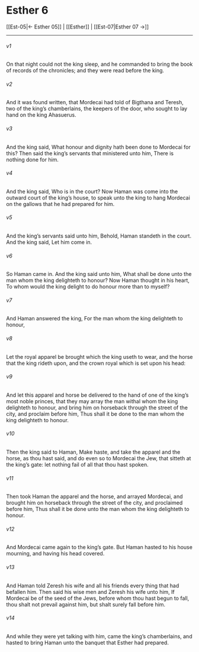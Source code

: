 # Esther 6

[[Est-05|← Esther 05]] | [[Esther]] | [[Est-07|Esther 07 →]]
***

###### v1
On that night could not the king sleep, and he commanded to bring the book of records of the chronicles; and they were read before the king.
###### v2
And it was found written, that Mordecai had told of Bigthana and Teresh, two of the king’s chamberlains, the keepers of the door, who sought to lay hand on the king Ahasuerus.
###### v3
And the king said, What honour and dignity hath been done to Mordecai for this? Then said the king’s servants that ministered unto him, There is nothing done for him.
###### v4
And the king said, Who is in the court? Now Haman was come into the outward court of the king’s house, to speak unto the king to hang Mordecai on the gallows that he had prepared for him.
###### v5
And the king’s servants said unto him, Behold, Haman standeth in the court. And the king said, Let him come in.
###### v6
So Haman came in. And the king said unto him, What shall be done unto the man whom the king delighteth to honour? Now Haman thought in his heart, To whom would the king delight to do honour more than to myself?
###### v7
And Haman answered the king, For the man whom the king delighteth to honour,
###### v8
Let the royal apparel be brought which the king useth to wear, and the horse that the king rideth upon, and the crown royal which is set upon his head:
###### v9
And let this apparel and horse be delivered to the hand of one of the king’s most noble princes, that they may array the man withal whom the king delighteth to honour, and bring him on horseback through the street of the city, and proclaim before him, Thus shall it be done to the man whom the king delighteth to honour.
###### v10
Then the king said to Haman, Make haste, and take the apparel and the horse, as thou hast said, and do even so to Mordecai the Jew, that sitteth at the king’s gate: let nothing fail of all that thou hast spoken.
###### v11
Then took Haman the apparel and the horse, and arrayed Mordecai, and brought him on horseback through the street of the city, and proclaimed before him, Thus shall it be done unto the man whom the king delighteth to honour.
###### v12
And Mordecai came again to the king’s gate. But Haman hasted to his house mourning, and having his head covered.
###### v13
And Haman told Zeresh his wife and all his friends every thing that had befallen him. Then said his wise men and Zeresh his wife unto him, If Mordecai be of the seed of the Jews, before whom thou hast begun to fall, thou shalt not prevail against him, but shalt surely fall before him.
###### v14
And while they were yet talking with him, came the king’s chamberlains, and hasted to bring Haman unto the banquet that Esther had prepared. 
